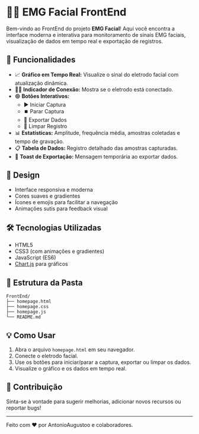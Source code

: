 # 🧑‍🦲 EMG Facial FrontEnd

Bem-vindo ao FrontEnd do projeto **EMG Facial**! Aqui você encontra a interface moderna e interativa para monitoramento de sinais EMG faciais, visualização de dados em tempo real e exportação de registros. 

## 🚀 Funcionalidades

- 📈 **Gráfico em Tempo Real:** Visualize o sinal do eletrodo facial com atualização dinâmica.
- 🧑‍⚕️ **Indicador de Conexão:** Mostra se o eletrodo está conectado.
- 🟢 **Botões Interativos:**
  - ▶️ Iniciar Captura
  - ⏹️ Parar Captura
  - 💾 Exportar Dados
  - 🧹 Limpar Registro
- 📊 **Estatísticas:** Amplitude, frequência média, amostras coletadas e tempo de gravação.
- 📋 **Tabela de Dados:** Registro detalhado das amostras capturadas.
- 🔔 **Toast de Exportação:** Mensagem temporária ao exportar dados.

## 🎨 Design

- Interface responsiva e moderna
- Cores suaves e gradientes
- Ícones e emojis para facilitar a navegação
- Animações sutis para feedback visual

## 🛠️ Tecnologias Utilizadas

- HTML5
- CSS3 (com animações e gradientes)
- JavaScript (ES6)
- [Chart.js](https://www.chartjs.org/) para gráficos

## 📂 Estrutura da Pasta

```
FrontEnd/
├── homepage.html
├── homepage.css
├── homepage.js
└── README.md
```

## 💡 Como Usar

1. Abra o arquivo `homepage.html` em seu navegador.
2. Conecte o eletrodo facial.
3. Use os botões para iniciar/parar a captura, exportar ou limpar os dados.
4. Visualize o gráfico e os dados em tempo real.

## 🤝 Contribuição

Sinta-se à vontade para sugerir melhorias, adicionar novos recursos ou reportar bugs!

---

Feito com ❤️ por AntonioAugustoo e colaboradores.
